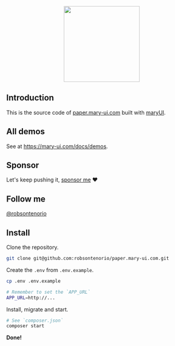 <p align="center"><img width="200" src="public/paper.png"></p>

## Introduction

This is the source code of  [paper.mary-ui.com](https://paper.mary-ui.com) built with [maryUI](https://mary-ui.com).

## All demos

See at https://mary-ui.com/docs/demos.

## Sponsor

Let's keep pushing it, [sponsor me](https://github.com/sponsors/robsontenorio) ❤️

## Follow me

[@robsontenorio](https://twitter.com/robsontenorio)

## Install

Clone the repository.

```bash
git clone git@github.com:robsontenorio/paper.mary-ui.com.git
```

Create the `.env` from `.env.example`.

```bash
cp .env .env.example

# Remember to set the `APP_URL`
APP_URL=http://...
```

Install, migrate and start.

```bash
# See `composer.json`
composer start
```

**Done!**

